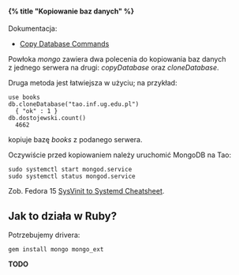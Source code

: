 #### {% title "Kopiowanie baz danych" %}

Dokumentacja:

* [Copy Database Commands](http://www.mongodb.org/display/DOCS/Copy+Database+Commands)

Powłoka *mongo* zawiera dwa polecenia do kopiowania baz danych z jednego
serwera na drugi: *copyDatabase* oraz *cloneDatabase*.

Druga metoda jest łatwiejsza w użyciu; na przykład:

    use books
    db.cloneDatabase("tao.inf.ug.edu.pl")
      { "ok" : 1 }
    db.dostojewski.count()
      4662

kopiuje bazę *books* z podanego serwera.

Oczywiście przed kopiowaniem należy uruchomić MongoDB na Tao:

    sudo systemctl start mongod.service
    sudo systemctl status mongod.service

Zob. Fedora 15 [SysVinit to Systemd Cheatsheet](http://fedoraproject.org/wiki/SysVinit_to_Systemd_Cheatsheet).


## Jak to działa w Ruby?

Potrzebujemy drivera:

    gem install mongo mongo_ext

**TODO**
